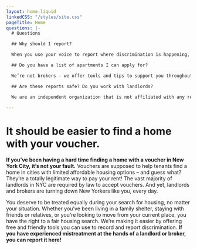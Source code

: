 ```yaml
---
layout: home.liquid
linkedCSS: "/styles/site.css"
pageTitle: Home
questions: |-
  # Questions

  ## Why should I report?

  When you use your voice to report where discrimination is happening, who’s doing it, and what it sounds like, you’re helping paint a clearer picture of discrimination - so that together we can better push back against it! With your help, we can hold landlords and brokers accountable for breaking the law and push for policies that make vouchers work.

  ## Do you have a list of apartments I can apply for?

  We’re not brokers - we offer tools and tips to support you throughout the apartment search process. Our goal here is to ensure every New Yorker can search and find a home without facing discrimination.

  ## Are these reports safe? Do you work with landlords?

  We are an independent organization that is not affiliated with any real estate management company, landlord, brokering agency, housing authority, or homeless shelter services. Your personal information will never be shared with anyone without your permission.

---
```

# It should be easier to find a home with your voucher.

**If you’ve been having a hard time finding a home with a voucher in New York City, it’s not your fault.** Vouchers are supposed to help tenants find a home in cities with limited affordable housing options – and guess what? They’re a totally legitimate way to pay your rent! The vast majority of landlords in NYC are required by law to accept vouchers. And yet, landlords and brokers are turning down New Yorkers like you, every day.

You deserve to be treated equally during your search for housing, no matter your situation. Whether you’ve been living in a family shelter, staying with friends or relatives, or you’re looking to move from your current place, you have the right to a fair housing search. We’re making it easier by offering free and friendly tools you can use to record and report discrimination. **If you have experienced mistreatment at the hands of a landlord or broker, you can report it here!**